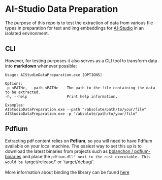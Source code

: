 ﻿# AI-Studio Data Preparation

The purpose of this repo is to test the extraction of data from various file types in preparation for
text and img embeddings for [AI-Studio](https://github.com/MindWorkAI/AI-Studio) in an isolated environment.

## CLI
However, for testing purposes it also serves as a CLI tool to transform data into **markdown** whenever possible:

```
Usage: AIStudioDataPreparation.exe [OPTIONS]

Options:
-p <PATH>, --path <PATH>    The path to the file containing the data to be extracted.
-h, --help                  Print help information.

Examples:
AIStudioDataPreparation.exe --path "/absolute/path/to/your/file"
AIStudioDataPreparation.exe -p "/absolute/path/to/your/file"
```

## Pdfium

Extracting pdf content relies on **Pdfium**, so you will need to have Pdfium available on your local machine.
The easiest way to set this up is to download the latest binaries from projects such as [bblanchon
/ pdfium-binaries](https://github.com/bblanchon/pdfium-binaries) and place the `pdfium.dll' next to the rust executable.
This would be `target/release/' or `target/debug/'.
\
\
More information about binding the library can be found 
[here](https://github.com/ajrcarey/pdfium-render?tab=readme-ov-file#binding-to-pdfium)